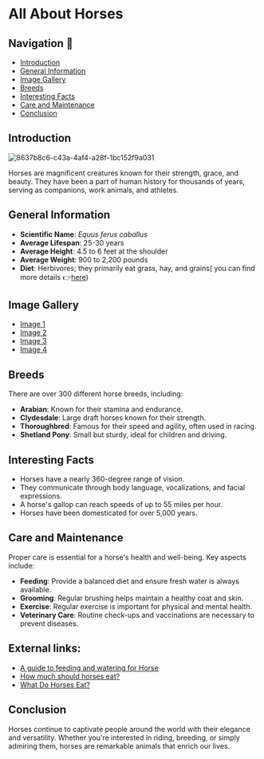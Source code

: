 <!-- ---
layout: default
title: All About Horses
--- -->

# All About Horses

## Navigation 🧭
- [Introduction](#introduction)
- [General Information](#general-information)
- [Image Gallery](#image-gallery)
- [Breeds](#breeds)
- [Interesting Facts](#interesting-facts)
- [Care and Maintenance](#care-and-maintenance)
- [Conclusion](#conclusion)

## Introduction

![8637b8c6-c43a-4af4-a28f-1bc152f9a031](https://github.com/user-attachments/assets/a69c5bf9-4e7f-462b-8a2b-0dcc56ee441d)

Horses are magnificent creatures known for their strength, grace, and beauty. They have been a part of human history for thousands of years, serving as companions, work animals, and athletes.

## General Information

- **Scientific Name**: *Equus ferus caballus*
- **Average Lifespan**: 25-30 years
- **Average Height**: 4.5 to 6 feet at the shoulder
- **Average Weight**: 900 to 2,200 pounds
- **Diet**: Herbivores; they primarily eat grass, hay, and grains( you can find more details 👉[here](./diet.md))

## Image Gallery

 - [Image 1](./images.jpg)
 - [Image 2](./images2.jpg)
 - [Image 3](./download1.jpg)
 - [Image 4](./download2.jpg)

## Breeds

There are over 300 different horse breeds, including:

- **Arabian**: Known for their stamina and endurance.
- **Clydesdale**: Large draft horses known for their strength.
- **Thoroughbred**: Famous for their speed and agility, often used in racing.
- **Shetland Pony**: Small but sturdy, ideal for children and driving.

## Interesting Facts

- Horses have a nearly 360-degree range of vision.
- They communicate through body language, vocalizations, and facial expressions.
- A horse's gallop can reach speeds of up to 55 miles per hour.
- Horses have been domesticated for over 5,000 years.

## Care and Maintenance

Proper care is essential for a horse's health and well-being. Key aspects include:

- **Feeding**: Provide a balanced diet and ensure fresh water is always available.
- **Grooming**: Regular brushing helps maintain a healthy coat and skin.
- **Exercise**: Regular exercise is important for physical and mental health.
- **Veterinary Care**: Routine check-ups and vaccinations are necessary to prevent diseases.

## External links:

- [A guide to feeding and watering for Horse](https://horseandcountry.tv/what-do-horses-eat#:~:text=A%20horse%20should%20typically%20eat,will%20consume%20around%2011kg%20daily)
- [How much should horses eat?](https://spana.org/blog/what-do-horses-eat)
- [What Do Horses Eat?](https://www.thesprucepets.com/what-horses-eat-that-keep-them-healthy-1886504)


## Conclusion

Horses continue to captivate people around the world with their elegance and versatility. Whether you're interested in riding, breeding, or simply admiring them, horses are remarkable animals that enrich our lives.

